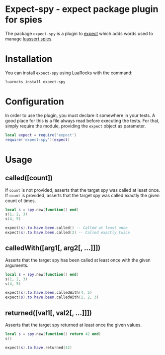 # Expect-spy - expect package plugin for spies

The package `expect-spy` is a plugin to [expect](https://github.com/sveyret/expect) which adds words used
to manage [luassert spies](https://lunarmodules.github.io/busted/#spies-mocks-stubs).

# Installation

You can install `expect-spy` using LuaRocks with the command:

```shell
luarocks install expect-spy
```

# Configuration

In order to use the plugin, you must declare it somewhere in your tests. A good place for this is a file
always read before executing the tests. For that, simply require the module, providing the `expect` object as
parameter.

```lua
local expect = require('expect')
require('expect-spy')(expect)
```

# Usage

## called([count])

If `count` is not provided, asserts that the target spy was called at least once. If `count` is provided,
asserts that the target spy was called exactly the given count of times.

```lua
local s = spy.new(function() end)
s(1, 2, 3)
s(4, 5)

expect(s).to.have.been.called() -- Called at least once
expect(s).to.have.been.called(2) -- Called exactly twice
```

## calledWith([arg1[, arg2[, ...]]])

Asserts that the target spy has been called at least once with the given arguments.

```lua
local s = spy.new(function() end)
s(1, 2, 3)
s(4, 5)

expect(s).to.have.been.calledWith(4, 5)
expect(s).to.have.been.calledWith(1, 2, 3)
```

## returned([val1[, val2[, ...]]])

Asserts that the target spy returned at least once the given values.

```lua
local s = spy.new(function() return 42 end)
s()

expect(s).to.have.returned(42)
```
